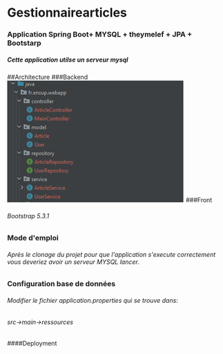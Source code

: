 # Gestionnairearticles
### Application Spring Boot+ MYSQL + theymelef + JPA +  Bootstarp
##### Cette application utilse un serveur mysql
##Architecture 
###Backend 
    ![Screenshot](architecture.png)
###Front
###### Bootstrap 5.3.1


### Mode d'emploi
###### Après le clonage du projet  pour que l'application s'execute correctement vous deveriez avoir un serveur MYSQL lancer.
### Configuration  base de données
###### Modifier le fichier application.properties qui se trouve dans:
###### src->main->ressources


####Deployment 


